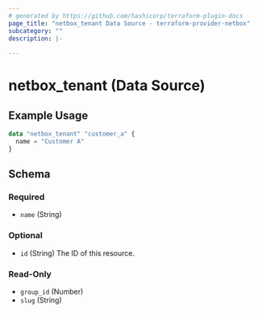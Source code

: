 ```yaml
---
# generated by https://github.com/hashicorp/terraform-plugin-docs
page_title: "netbox_tenant Data Source - terraform-provider-netbox"
subcategory: ""
description: |-
  
---
```


# netbox_tenant (Data Source)



## Example Usage

```terraform
data "netbox_tenant" "customer_a" {
  name = "Customer A"
}
```

<!-- schema generated by tfplugindocs -->
## Schema

### Required

- `name` (String)

### Optional

- `id` (String) The ID of this resource.

### Read-Only

- `group_id` (Number)
- `slug` (String)


